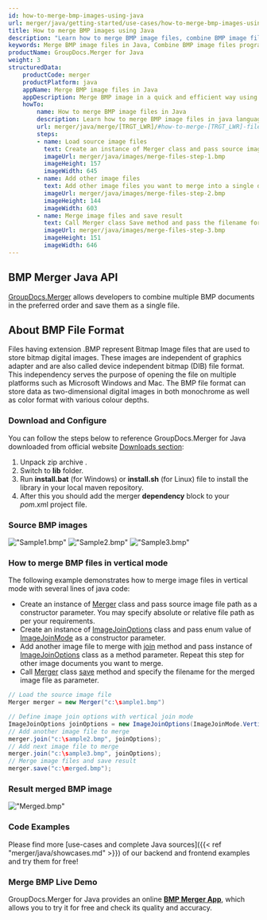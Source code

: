 ```yaml
---
id: how-to-merge-bmp-images-using-java
url: merger/java/getting-started/use-cases/how-to-merge-bmp-images-using-java
title: How to merge BMP images using Java
description: "Learn how to merge BMP image files, combine BMP image files into one file programmatically in java language using GroupDocs.Merger for Java library."
keywords: Merge BMP image files in Java, Combine BMP image files programmatically
productName: GroupDocs.Merger for Java
weight: 3
structuredData:
    productCode: merger
    productPlatform: java
    appName: Merge BMP image files in Java
    appDescription: Merge BMP image in a quick and efficient way using java language and GroupDocs.Merger for Java API, without the use of any third-party software like Microsoft or Open Office.
    howTo:
        name: How to merge BMP image files in Java 
        description: Learn how to merge BMP image files in java language and GroupDocs.Merger for Java API, without the use of any third-party software like Microsoft or Open Office.
        url: merger/java/merge/[TRGT_LWR]/#how-to-merge-[TRGT_LWR]-files-in-c
        steps:
        - name: Load source image files 
          text: Create an instance of Merger class and pass source image file path as a constructor parameter. You may specify absolute or relative file path as per your requirements. 
          imageUrl: merger/java/images/merge-files-step-1.bmp
          imageHeight: 157
          imageWidth: 645
        - name: Add other image files
          text: Add other image files you want to merge into a single document with Join method of Merger class.
          imageUrl: merger/java/images/merge-files-step-2.bmp
          imageHeight: 144
          imageWidth: 603
        - name: Merge image files and save result 
          text: Call Merger class Save method and pass the filename for the resultant image file as parameter.
          imageUrl: merger/java/images/merge-files-step-3.bmp
          imageHeight: 151
          imageWidth: 646
---
```


## BMP Merger Java API

[GroupDocs.Merger](https://products.groupdocs.com/merger/java) allows developers to combine multiple BMP documents in the preferred order and save them as a single file.

## About BMP File Format

Files having extension .BMP represent Bitmap Image files that are used to store bitmap digital images. These images are independent of graphics adapter and are also called device independent bitmap (DIB) file format. This independency serves the purpose of opening the file on multiple platforms such as Microsoft Windows and Mac. The BMP file format can store data as two-dimensional digital images in both monochrome as well as color format with various colour depths.

### Download and Configure

You can follow the steps below to reference GroupDocs.Merger for Java downloaded from official website [Downloads section](https://downloads.groupdocs.com/merger/java):

1. Unpack zip archive .
2. Switch to **lib** folder.
3. Run **install.bat** (for Windows) or **install.sh** (for Linux) file to install the library in your local maven repository.
4. After this you should add the merger **dependency** block to your *pom.xm*l project file.

### Source BMP images

!["Sample1.bmp"](/merger/java/images/jpg/sample1.jpg)
!["Sample2.bmp"](/merger/java/images/jpg/sample2.jpg)
!["Sample3.bmp"](/merger/java/images/jpg/sample3.jpg)

### How to merge BMP files in vertical mode

The following example demonstrates how to merge image files in vertical mode with several lines of java code:

* Create an instance of [Merger](https://apireference.groupdocs.com/merger/java/com.groupdocs.merger/Merger) class and pass source image file path as a constructor parameter. You may specify absolute or relative file path as per your requirements.
* Create an instance of [ImageJoinOptions](https://apireference.groupdocs.com/merger/java/com.groupdocs.merger.domain.options/ImageJoinOptions) class and pass enum value of [ImageJoinMode](https://apireference.groupdocs.com/merger/java/com.groupdocs.merger.domain.options/ImageJoinMode) as a constructor parameter.
* Add another image file to merge with [join](https://apireference.groupdocs.com/merger/java/com.groupdocs.merger/Merger#join(java.io.InputStream)) method and pass instance of [ImageJoinOptions](https://apireference.groupdocs.com/merger/java/com.groupdocs.merger.domain.options/ImageJoinOptions) class as a method parameter. Repeat this step for other image documents you want to merge.
* Call [Merger](https://apireference.groupdocs.com/merger/java/com.groupdocs.merger/Merger) class [save](https://apireference.groupdocs.com/merger/java/com.groupdocs.merger/Merger#save(java.io.OutputStream)) method and specify the filename for the merged image file as parameter.

```java
// Load the source image file
Merger merger = new Merger("c:\sample1.bmp")

// Define image join options with vertical join mode
ImageJoinOptions joinOptions = new ImageJoinOptions(ImageJoinMode.Vertical);
// Add another image file to merge
merger.join("c:\sample2.bmp", joinOptions);
// Add next image file to merge
merger.join("c:\sample3.bmp", joinOptions);
// Merge image files and save result
merger.save("c:\merged.bmp");
```

### Result merged BMP image

!["Merged.bmp"](/merger/java/images/jpg/merged_vertical.jpg)

### Code Examples

Please find more [use-cases and complete Java sources]({{< ref "merger/java/showcases.md" >}}) of our backend and frontend examples and try them for free!

### Merge BMP Live Demo

GroupDocs.Merger for Java provides an online [**BMP Merger App**](https://products.groupdocs.app/merger/images/bmp), which allows you to try it for free and check its quality and accuracy.